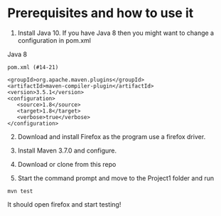 # Prerequisites and how to use it

1. Install Java 10. If you have Java 8 then you might want to change a configuration in pom.xml

Java 8 

```
pom.xml (#14-21)

<groupId>org.apache.maven.plugins</groupId>
<artifactId>maven-compiler-plugin</artifactId>
<version>3.5.1</version>
<configuration>
   <source>1.8</source>
   <target>1.8</target>
   <verbose>true</verbose>
</configuration>
```
2. Download and install Firefox as the program use a firefox driver.

3. Install Maven 3.7.0 and configure.

4. Download or clone from this repo

5. Start the command prompt and move to the Project1 folder and run

```
mvn test
```

It should open firefox and start testing! 

